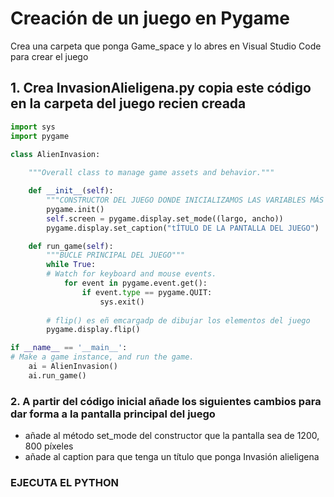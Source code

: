 # Creación de un juego en Pygame

Crea una carpeta que ponga Game_space y lo abres en Visual Studio Code para crear el juego

## 1. Crea InvasionAlieligena.py copia este código en la carpeta del juego recien creada

```python
import sys
import pygame

class AlienInvasion:
    
    """Overall class to manage game assets and behavior."""

    def __init__(self):
        """CONSTRUCTOR DEL JUEGO DONDE INICIALIZAMOS LAS VARIABLES MÁS IMPORTANTES."""
        pygame.init()
        self.screen = pygame.display.set_mode((largo, ancho))
        pygame.display.set_caption("tÍTULO DE LA PANTALLA DEL JUEGO")

    def run_game(self):
        """BUCLE PRINCIPAL DEL JUEGO"""
        while True:
        # Watch for keyboard and mouse events.
            for event in pygame.event.get():
                if event.type == pygame.QUIT:
                    sys.exit()
                    
        # flip() es eñ emcargadp de dibujar los elementos del juego 
        pygame.display.flip()

if __name__ == '__main__':
# Make a game instance, and run the game.
    ai = AlienInvasion()
    ai.run_game()
```

### 2. A partir del código inicial añade los siguientes cambios para dar forma a la pantalla principal del juego

* añade al método set_mode del constructor que la pantalla sea de 1200, 800 píxeles
* añade al caption para que tenga un título que ponga Invasión alieligena

### EJECUTA EL PYTHON
